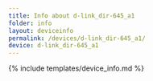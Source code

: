 ```yaml
---
title: Info about d-link_dir-645_a1
folder: info
layout: deviceinfo
permalink: /devices/d-link_dir-645_a1/
device: d-link_dir-645_a1
---
```

{% include templates/device_info.md %}
